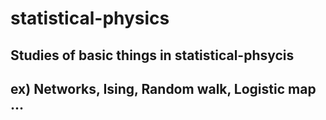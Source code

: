 # statistical-physics

## Studies of basic things in statistical-phsycis
## ex) Networks, Ising, Random walk, Logistic map ...
